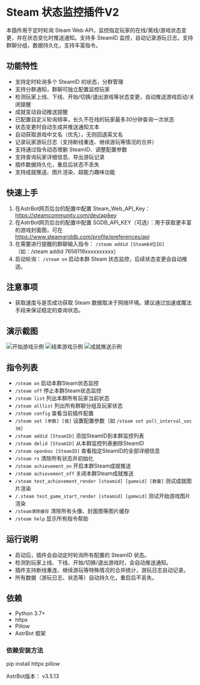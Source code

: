 # Steam 状态监控插件V2

本插件用于定时轮询 Steam Web API，监控指定玩家的在线/离线/游戏状态变更，并在状态变化时推送通知。支持多 SteamID 监控，自动记录游玩日志，支持群聊分组，数据持久化，支持丰富指令。

## 功能特性
- 支持定时轮询多个 SteamID 的状态，分群管理
- 支持分群通知，群聊可独立配置监控玩家
- 检测玩家上线、下线、开始/切换/退出游戏等状态变更，自动推送游戏启动/关闭提醒
- 成就变动自动推送提醒
- 已配置自定义轮询频率，长久不在线的玩家最多30分钟查询一次状态
- 状态变更时自动生成并推送通知文本
- 自动获取游戏中文名（优先），无则回退英文名
- 记录玩家游玩日志（支持断线重连、继续游玩等情况的合并）
- 支持通过指令动态增删 SteamID、调整配置参数
- 支持查询玩家详细信息、导出游玩记录
- 插件数据持久化，重启后状态不丢失
- 支持成就推送、图片渲染、超能力趣味功能

## 快速上手
1. 在AstrBot网页后台的配置中配置 Steam_Web_API_Key：https://steamcommunity.com/dev/apikey
2. 在AstrBot网页后台的配置中配置 SGDB_API_KEY（可选）：用于获取更丰富的游戏封面图，可在 https://www.steamgriddb.com/profile/preferences/api 
3. 在需要进行提醒的群聊输入指令：
   `/steam addid [Steam64位ID]`  （如：/steam addid 7656119xxxxxxxxxx）
4. 启动轮询：
   `/steam on`  启动本群 Steam 状态监控，后续状态变更会自动推送。

## 注意事项
- 获取速度与是否成功获取 Steam 数据取决于网络环境。建议通过加速或魔法手段来保证稳定的查询状态。

## 演示截图
![开始游戏示例](str.jpg)
![结束游戏示例](stop.jpg)
![成就推送示例](achievement.jpg)


## 指令列表
- `/steam on` 启动本群Steam状态监控
- `/steam off` 停止本群Steam状态监控
- `/steam list` 列出本群所有玩家当前状态
- `/steam alllist` 列出所有群聊分组及玩家状态
- `/steam config` 查看当前插件配置
- `/steam set [参数] [值]` 设置配置参数（如 `/steam set poll_interval_sec 30`）
- `/steam addid [SteamID]` 添加SteamID到本群监控列表
- `/steam delid [SteamID]` 从本群监控列表删除SteamID
- `/steam openbox [SteamID]` 查看指定SteamID的全部详细信息
- `/steam rs` 清除所有状态并初始化
- `/steam achievement_on` 开启本群Steam成就推送
- `/steam achievement_off` 关闭本群Steam成就推送
- `/steam test_achievement_render [steamid] [gameid] [数量]` 测试成就图片渲染
- `/.steam test_game_start_render [steamid] [gameid]` 测试开始游戏图片渲染
- `/steam清除缓存` 清除所有头像、封面图等图片缓存
- `/steam help` 显示所有指令帮助

## 运行说明
- 启动后，插件会自动定时轮询所有配置的 SteamID 状态。
- 检测到玩家上线、下线、开始/切换/退出游戏时，会自动推送通知。
- 插件支持断线重连、继续游玩等特殊情况的合并统计，游玩日志自动记录。
- 所有数据（游玩日志、状态等）自动持久化，重启后不丢失。

## 依赖
- Python 3.7+
- httpx
- Pillow
- AstrBot 框架

### 依赖安装方法
pip install httpx pillow

AstrBot版本： v3.5.13


